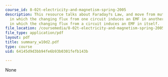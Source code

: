 ```yaml
---
course_id: 8-02t-electricity-and-magnetism-spring-2005
description: This resource talks about Faraday?s Law, and move from mutual inductance,
  in which the changing flux from one circuit induces an EMF in another, to self inductance,
  in which the changing flux from a circuit induces an EMF in itself.
file_location: /coursemedia/8-02t-electricity-and-magnetism-spring-2005/64145d9d3bb94fe6b93b0301fefb143b_summary_w10d2.pdf
file_type: application/pdf
layout: pdf
title: summary_w10d2.pdf
type: course
uid: 64145d9d3bb94fe6b93b0301fefb143b

---
```

None